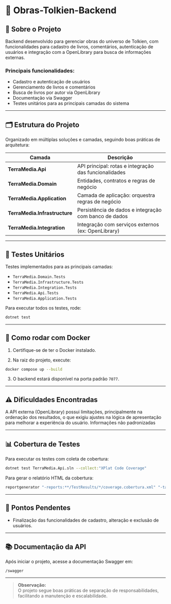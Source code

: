 # 🏰 Obras-Tolkien-Backend

## 📖 Sobre o Projeto

Backend desenvolvido para gerenciar obras do universo de Tolkien, com funcionalidades para cadastro de livros, comentários, autenticação de usuários e integração com a OpenLibrary para busca de informações externas.

### Principais funcionalidades:
- Cadastro e autenticação de usuários
- Gerenciamento de livros e comentários
- Busca de livros por autor via OpenLibrary
- Documentação via Swagger
- Testes unitários para as principais camadas do sistema

---

## 🗂️ Estrutura do Projeto

Organizado em múltiplas soluções e camadas, seguindo boas práticas de arquitetura:

| Camada                   | Descrição                                           |
|--------------------------|-----------------------------------------------------|
| **TerraMedia.Api**       | API principal: rotas e integração das funcionalidades |
| **TerraMedia.Domain**    | Entidades, contratos e regras de negócio             |
| **TerraMedia.Application** | Camada de aplicação: orquestra regras de negócio     |
| **TerraMedia.Infrastructure** | Persistência de dados e integração com banco de dados |
| **TerraMedia.Integration** | Integração com serviços externos (ex: OpenLibrary)  |

---

## 🧪 Testes Unitários

Testes implementados para as principais camadas:

- `TerraMedia.Domain.Tests`
- `TerraMedia.Infrastructure.Tests`
- `TerraMedia.Integration.Tests`
- `TerraMedia.Api.Tests`
- `TerraMedia.Application.Tests`

Para executar todos os testes, rode:

```bash
dotnet test
```

---

## 🐳 Como rodar com Docker

1. Certifique-se de ter o Docker instalado.

2. Na raiz do projeto, execute:

```bash
docker compose up --build
```

3. O backend estará disponível na porta padrão `7077`.

---

## ⚠️ Dificuldades Encontradas

A API externa (OpenLibrary) possui limitações, principalmente na ordenação dos resultados, o que exigiu ajustes na lógica de apresentação para melhorar a experiência do usuário.
Informações não padronizadas

---

## 📊 Cobertura de Testes

Para executar os testes com coleta de cobertura:

```bash
dotnet test TerraMedia.Api.sln --collect:"XPlat Code Coverage"
```

Para gerar o relatório HTML da cobertura:

```bash
reportgenerator "-reports:**/TestResults/*/coverage.cobertura.xml" "-targetdir:BuildReports/Report" -reporttypes:Html
```

---

## 🚧 Pontos Pendentes

- Finalização das funcionalidades de cadastro, alteração e exclusão de usuários.

---

## 📚 Documentação da API

Após iniciar o projeto, acesse a documentação Swagger em:

```
/swagger
```

---

> **Observação:**  
> O projeto segue boas práticas de separação de responsabilidades, facilitando a manutenção e escalabilidade.
